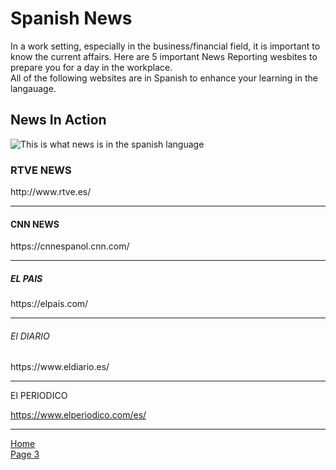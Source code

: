 <h1>Spanish News</h1>
<p>
 In a work setting, especially in the business/financial field, it is important to know the current affairs. Here are 5 important News Reporting wesbites to prepare you for a day in the workplace.
<br> All of the following websites are in Spanish to enhance your learning in the langauage.
</p>
<h2>News In Action</h2>
<p><img src="http://www.exteriores.gob.es/RepresentacionesPermanentes/OTAN/es/Noticias/PublishingImages/noticias.png" alt="This is what news is in the spanish language" /></p>
<dl>
  <h3>RTVE NEWS</h3>
  http://www.rtve.es/
 <hr>
  <h4>CNN NEWS</h4>
  https://cnnespanol.cnn.com/
   <hr>
  <h5> EL PAIS </H5>
  https://elpais.com/
  <hr> 
  <h6>El DIARIO</h6> 
  https://www.eldiario.es/
   <hr>
  <h7>El PERIODICO</h7>
 
 https://www.elperiodico.com/es/
  <hr>
  
  
<p><a href="index.html">Home</a><br /><a href="page3.html">Page 3 </a></p>
</li>
</ul>
